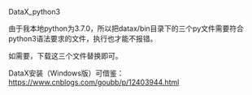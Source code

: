 DataX_python3

由于我本地python为3.7.0，所以把datax/bin目录下的三个py文件需要符合python3语法要求的文件，执行也才能不报错。

如需要，下载这三个文件替换即可。

DataX安装（Windows版）可借鉴：https://www.cnblogs.com/goubb/p/12403944.html
